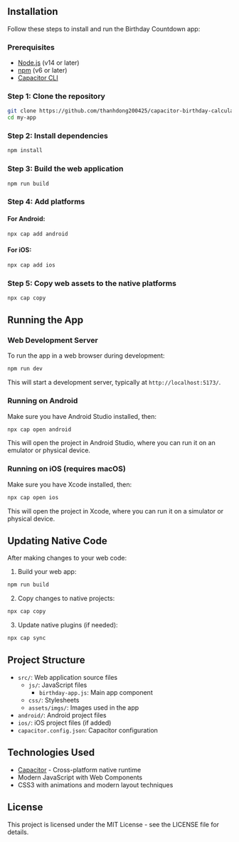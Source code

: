 
## Installation

Follow these steps to install and run the Birthday Countdown app:

### Prerequisites
- [Node.js](https://nodejs.org/) (v14 or later)
- [npm](https://www.npmjs.com/) (v6 or later)
- [Capacitor CLI](https://capacitorjs.com/docs/getting-started)

### Step 1: Clone the repository

```bash
git clone https://github.com/thanhdong200425/capacitor-birthday-calculation.git
cd my-app
```

### Step 2: Install dependencies

```bash
npm install
```

### Step 3: Build the web application

```bash
npm run build
```

### Step 4: Add platforms

#### For Android:

```bash
npx cap add android
```

#### For iOS:

```bash
npx cap add ios
```

### Step 5: Copy web assets to the native platforms

```bash
npx cap copy
```

## Running the App

### Web Development Server

To run the app in a web browser during development:

```bash
npm run dev
```

This will start a development server, typically at `http://localhost:5173/`.

### Running on Android

Make sure you have Android Studio installed, then:

```bash
npx cap open android
```

This will open the project in Android Studio, where you can run it on an emulator or physical device.

### Running on iOS (requires macOS)

Make sure you have Xcode installed, then:

```bash
npx cap open ios
```

This will open the project in Xcode, where you can run it on a simulator or physical device.

## Updating Native Code

After making changes to your web code:

1. Build your web app:
```bash
npm run build
```

2. Copy changes to native projects:
```bash
npx cap copy
```

3. Update native plugins (if needed):
```bash
npx cap sync
```

## Project Structure

- `src/`: Web application source files
  - `js/`: JavaScript files
    - `birthday-app.js`: Main app component 
  - `css/`: Stylesheets
  - `assets/imgs/`: Images used in the app
- `android/`: Android project files
- `ios/`: iOS project files (if added)
- `capacitor.config.json`: Capacitor configuration

## Technologies Used

- [Capacitor](https://capacitorjs.com/) - Cross-platform native runtime
- Modern JavaScript with Web Components
- CSS3 with animations and modern layout techniques

## License

This project is licensed under the MIT License - see the LICENSE file for details.
